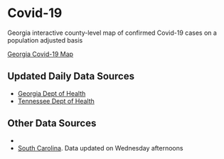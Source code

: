 # Covid-19

Georgia interactive county-level map of confirmed Covid-19 cases on a population adjusted basis

[Georgia Covid-19 Map](https://hjhuney.github.io/Covid-19/viz/ga_covid.html)



## Updated Daily Data Sources

* [Georgia Dept of Health](https://dph.georgia.gov/covid-19-daily-status-report)
* [Tennessee Dept of Health](https://www.tn.gov/health/cedep/ncov.html)


## Other Data Sources
* []()
* [South Carolina](https://www.scdhec.gov/infectious-diseases/viruses/coronavirus-disease-2019-covid-19/monitoring-testing-covid-19). Data updated on Wednesday afternoons
